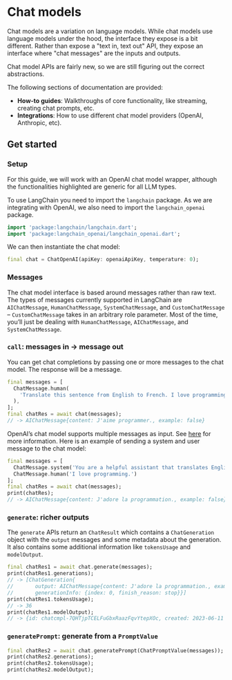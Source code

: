 # Chat models

Chat models are a variation on language models. While chat models use language
models under the hood, the interface they expose is a bit different. Rather than
expose a "text in, text out" API, they expose an interface where "chat messages"
are the inputs and outputs.

Chat model APIs are fairly new, so we are still figuring out the correct
abstractions.

The following sections of documentation are provided:

- **How-to guides**: Walkthroughs of core functionality, like streaming,
  creating chat prompts, etc.
- **Integrations**: How to use different chat model providers (OpenAI,
  Anthropic, etc).

## Get started

### Setup

For this guide, we will work with an OpenAI chat model wrapper, although the functionalities
highlighted are generic for all LLM types.

To use LangChain you need to import the `langchain` package. As we are integrating with OpenAI,
we also need to import the `langchain_openai` package.
```dart
import 'package:langchain/langchain.dart';
import 'package:langchain_openai/langchain_openai.dart';
```

We can then instantiate the chat model:
```dart
final chat = ChatOpenAI(apiKey: openaiApiKey, temperature: 0);
```

### Messages

The chat model interface is based around messages rather than raw text. The 
types of messages currently supported in LangChain are `AIChatMessage`, 
`HumanChatMessage`, `SystemChatMessage`, and `CustomChatMessage` – 
`CustomChatMessage` takes in an  arbitrary role parameter. Most of the time, 
you’ll just be dealing with `HumanChatMessage`, `AIChatMessage`, and 
`SystemChatMessage`.

### `call`: messages in -> message out

You can get chat completions by passing one or more messages to the chat model. 
The response will be a message.

```dart
final messages = [
  ChatMessage.human(
    'Translate this sentence from English to French. I love programming.',
  ),
];
final chatRes = await chat(messages);
// -> AIChatMessage{content: J'aime programmer., example: false}
```

OpenAI’s chat model supports multiple messages as input.
See [here](https://platform.openai.com/docs/guides/gpt/chat-completions-vs-completions) for more
information. Here is an example of sending a system and user message to the chat model:

```dart
final messages = [
  ChatMessage.system('You are a helpful assistant that translates English to French.'),
  ChatMessage.human('I love programming.')
];
final chatRes = await chat(messages);
print(chatRes);
// -> AIChatMessage{content: J'adore la programmation., example: false}
```

### `generate`: richer outputs

The `generate` APIs return an `ChatResult` which contains a `ChatGeneration`
object with the `output` messages and some metadata about the generation. It 
also contains some additional information like `tokensUsage` and `modelOutput`.

```dart
final chatRes1 = await chat.generate(messages);
print(chatRes1.generations);
// -> [ChatGeneration{
//       output: AIChatMessage{content: J'adore la programmation., example: false},
//       generationInfo: {index: 0, finish_reason: stop}}]
print(chatRes1.tokensUsage);
// -> 36
print(chatRes1.modelOutput);
// -> {id: chatcmpl-7QHTjpTCELFuGbxRaazFqvYtepXOc, created: 2023-06-11 17:41:11.000, model: gpt-3.5-turbo}
```

### `generatePrompt`: generate from a `PromptValue`

```dart
final chatRes2 = await chat.generatePrompt(ChatPromptValue(messages));
print(chatRes2.generations);
print(chatRes2.tokensUsage);
print(chatRes2.modelOutput);
```
